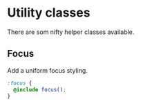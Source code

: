 # Utility classes

There are som nifty helper classes available.

## Focus

Add a uniform focus styling.

```scss
:focus {
  @include focus();
}
```
